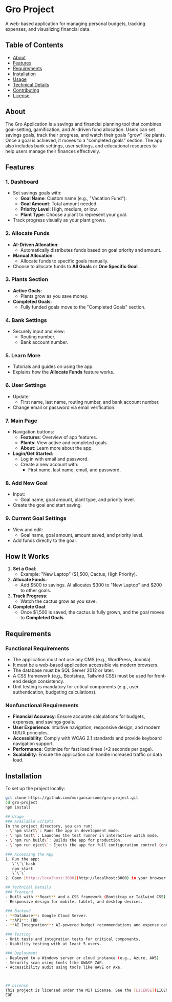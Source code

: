# Gro Project

A web-based application for managing personal budgets, tracking expenses, and visualizing financial data.

## Table of Contents
- [About](#about)
- [Features](#features)
- [Requirements](#requirements)
- [Installation](#installation)
- [Usage](#usage)
- [Technical Details](#technical-details)
- [Contributing](#contributing)
- [License](#license)

## About
The Gro Application is a savings and financial planning tool that combines goal-setting, gamification, and AI-driven fund allocation. Users can set savings goals, track their progress, and watch their goals "grow" like plants. Once a goal is achieved, it moves to a "completed goals" section. The app also includes bank settings, user settings, and educational resources to help users manage their finances effectively.

## Features

### 1. **Dashboard**
- Set savings goals with:
  - **Goal Name**: Custom name (e.g., "Vacation Fund").
  - **Goal Amount**: Total amount needed.
  - **Priority Level**: High, medium, or low.
  - **Plant Type**: Choose a plant to represent your goal.
- Track progress visually as your plant grows.

### 2. **Allocate Funds**
- **AI-Driven Allocation**:
  - Automatically distributes funds based on goal priority and amount.
- **Manual Allocation**:
  - Allocate funds to specific goals manually.
- Choose to allocate funds to **All Goals** or **One Specific Goal**.

### 3. **Plants Section**
- **Active Goals**:
  - Plants grow as you save money.
- **Completed Goals**:
  - Fully funded goals move to the "Completed Goals" section.

### 4. **Bank Settings**
- Securely input and view:
  - Routing number.
  - Bank account number.

### 5. **Learn More**
- Tutorials and guides on using the app.
- Explains how the **Allocate Funds** feature works.

### 6. **User Settings**
- Update:
  - First name, last name, routing number, and bank account number.
- Change email or password via email verification.

### 7. **Main Page**
- Navigation buttons:
  - **Features**: Overview of app features.
  - **Plants**: View active and completed goals.
  - **About**: Learn more about the app.
- **Login/Get Started**:
  - Log in with email and password.
  - Create a new account with:
    - First name, last name, email, and password.

### 8. **Add New Goal**
- Input:
  - Goal name, goal amount, plant type, and priority level.
- Create the goal and start saving.

### 9. **Current Goal Settings**
- View and edit:
  - Goal name, goal amount, amount saved, and priority level.
- Add funds directly to the goal.

## How It Works
1. **Set a Goal**:
   - Example: "New Laptop" ($1,500, Cactus, High Priority).
2. **Allocate Funds**:
   - Add $500 to savings. AI allocates $300 to "New Laptop" and $200 to other goals.
3. **Track Progress**:
   - Watch the cactus grow as you save.
4. **Complete Goal**:
   - Once $1,500 is saved, the cactus is fully grown, and the goal moves to **Completed Goals**.



## Requirements
### Functional Requirements
- The application must not use any CMS (e.g., WordPress, Joomla).
- It must be a web-based application accessible via modern browsers.
- The database must be SQL Server 2012 or later.
- A CSS framework (e.g., Bootstrap, Tailwind CSS) must be used for front-end design consistency.
- Unit testing is mandatory for critical components (e.g., user authentication, budgeting calculations).

### Nonfunctional Requirements
- **Financial Accuracy**: Ensure accurate calculations for budgets, expenses, and savings goals.
- **User Experience**: Intuitive navigation, responsive design, and modern UI/UX principles.
- **Accessibility**: Comply with WCAG 2.1 standards and provide keyboard navigation support.
- **Performance**: Optimize for fast load times (<2 seconds per page).
- **Scalability**: Ensure the application can handle increased traffic or data load.

## Installation
To set up the project locally:
```bash
git clone https://github.com/morgansansone/gro-project.git
cd gro-project
npm install

## Usage
### Available Scripts
In the project directory, you can run:
- \`npm start\`: Runs the app in development mode.
- \`npm test\`: Launches the test runner in interactive watch mode.
- \`npm run build\`: Builds the app for production.
- \`npm run eject\`: Ejects the app for full configuration control (one-way operation).

### Accessing the App
1. Run the app:
   \`\`\`bash
   npm start
   \`\`\`
2. Open [http://localhost:3000](http://localhost:3000) in your browser.

## Technical Details
### Frontend
- Built with **React** and a CSS framework (Bootstrap or Tailwind CSS).
- Responsive design for mobile, tablet, and desktop devices.

### Backend
- **Database**: Google Cloud Server.
- **API**: TBD
- **AI Integration**: AI-powered budget recommendations and expense categorization.

### Testing
- Unit tests and integration tests for critical components.
- Usability testing with at least 5 users.

### Deployment
- Deployed to a Windows server or cloud instance (e.g., Azure, AWS).
- Security scan using tools like OWASP ZAP.
- Accessibility audit using tools like WAVE or Axe.



## License
This project is licensed under the MIT License. See the [LICENSE](LICENSE) file for details.
EOF
